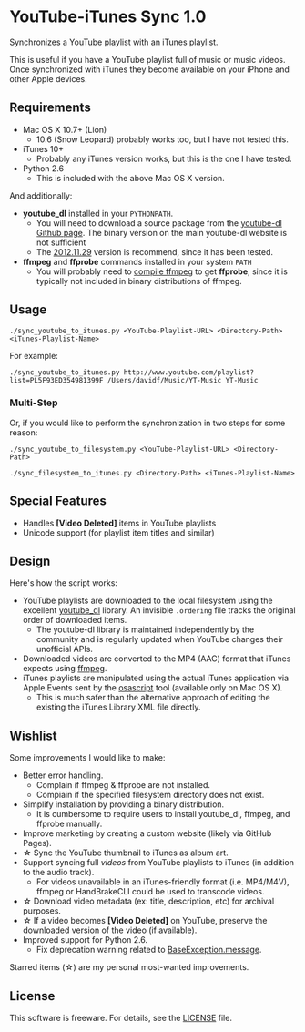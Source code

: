 # YouTube-iTunes Sync 1.0

Synchronizes a YouTube playlist with an iTunes playlist.

This is useful if you have a YouTube playlist full of music or music videos. Once synchronized with iTunes they become available on your iPhone and other Apple devices.

## Requirements

* Mac OS X 10.7+ (Lion)
    * 10.6 (Snow Leopard) probably works too, but I have not tested this.
* iTunes 10+
    * Probably any iTunes version works, but this is the one I have tested.
* Python 2.6
    * This is included with the above Mac OS X version.

And additionally:

* **youtube_dl** installed in your `PYTHONPATH`.
    * You will need to download a source package from the [youtube-dl Github page]. The binary version on the main youtube-dl website is not sufficient
    * The [2012.11.29] version is recommend, since it has been tested.
* **ffmpeg** and **ffprobe** commands installed in your system `PATH`
    * You will probably need to [compile ffmpeg] to get **ffprobe**, since
      it is typically not included in binary distributions of ffmpeg.

[youtube-dl Github page]: https://github.com/rg3/youtube-dl/tags
[2012.11.29]: https://github.com/rg3/youtube-dl/archive/2012.11.29.zip
[compile ffmpeg]: http://ffmpeg.org/trac/ffmpeg/wiki/MacOSXCompilationGuide

## Usage

```
./sync_youtube_to_itunes.py <YouTube-Playlist-URL> <Directory-Path> <iTunes-Playlist-Name>
```

For example:

```
./sync_youtube_to_itunes.py http://www.youtube.com/playlist?list=PL5F93ED354981399F /Users/davidf/Music/YT-Music YT-Music
```

### Multi-Step

Or, if you would like to perform the synchronization in two steps for some reason:

```
./sync_youtube_to_filesystem.py <YouTube-Playlist-URL> <Directory-Path>

./sync_filesystem_to_itunes.py <Directory-Path> <iTunes-Playlist-Name>
```

## Special Features

* Handles **[Video Deleted]** items in YouTube playlists
* Unicode support (for playlist item titles and similar)

## Design

Here's how the script works:

* YouTube playlists are downloaded to the local filesystem using the excellent [youtube_dl] library. An invisible `.ordering` file tracks the original order of downloaded items.
    * The youtube-dl library is maintained independently by the community and is regularly updated when YouTube changes their unofficial APIs.
* Downloaded videos are converted to the MP4 (AAC) format that iTunes expects using [ffmpeg].
* iTunes playlists are manipulated using the actual iTunes application via Apple Events sent by the [osascript] tool (available only on Mac OS X).
    * This is much safer than the alternative approach of editing the existing the iTunes Library XML file directly.


[youtube_dl]: http://rg3.github.com/youtube-dl/
[ffmpeg]: http://ffmpeg.org
[osascript]: http://developer.apple.com/library/mac/#documentation/Darwin/Reference/ManPages/man1/osascript.1.html

## Wishlist

Some improvements I would like to make:

* Better error handling.
    * Complain if ffmpeg & ffprobe are not installed.
    * Compiain if the specified filesystem directory does not exist.
* Simplify installation by providing a binary distribution.
    * It is cumbersome to require users to install youtube_dl, ffmpeg, and ffprobe manually.
* Improve marketing by creating a custom website (likely via GitHub Pages).
* &#x2606; Sync the YouTube thumbnail to iTunes as album art.
* Support syncing full *videos* from YouTube playlists to iTunes (in addition to the audio track).
    * For videos unavailable in an iTunes-friendly format (i.e. MP4/M4V), ffmpeg or HandBrakeCLI could be used to transcode videos.
* &#x2606; Download video metadata (ex: title, description, etc) for archival purposes.
* &#x2606; If a video becomes **[Video Deleted]** on YouTube, preserve the downloaded version of the video (if available).
* Improved support for Python 2.6.
    * Fix deprecation warning related to [BaseException.message](http://stackoverflow.com/questions/1272138/baseexception-message-deprecated-in-python-2-6).

Starred items (&#x2606;) are my personal most-wanted improvements.

## License

This software is freeware. For details, see the [LICENSE] file.

[LICENSE]: https://github.com/davidfstr/YouTube-iTunes-Sync/blob/master/LICENSE.txt